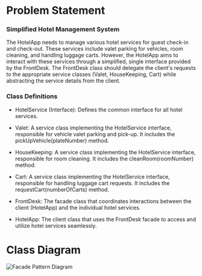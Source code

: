# Problem Statement
### Simplified Hotel Management System
The HotelApp needs to manage various hotel services for guest check-in and check-out. These services include valet parking for vehicles, room cleaning, and handling luggage carts. However, the HotelApp aims to interact with these services through a simplified, single interface provided by the FrontDesk. The FrontDesk class should delegate the client's requests to the appropriate service classes (Valet, HouseKeeping, Cart) while abstracting the service details from the client.

### Class Definitions
  - HotelService (Interface): Defines the common interface for all hotel services.

  - Valet: A service class implementing the HotelService interface, responsible for vehicle valet parking and pick-up. It includes the pickUpVehicle(plateNumber) method.

  - HouseKeeping: A service class implementing the HotelService interface, responsible for room cleaning. It includes the cleanRoom(roomNumber) method.

  - Cart: A service class implementing the HotelService interface, responsible for handling luggage cart requests. It includes the requestCart(numberOfCarts) method.

  - FrontDesk: The facade class that coordinates interactions between the client (HotelApp) and the individual hotel services.

  - HotelApp: The client class that uses the FrontDesk facade to access and utilize hotel services seamlessly.

# Class Diagram
![Facade Pattern Diagram](https://github.com/IsaiahPhilPangilinan/facadePattern/assets/126074199/af70f936-d019-483c-ad53-11e5a62f08e0)

